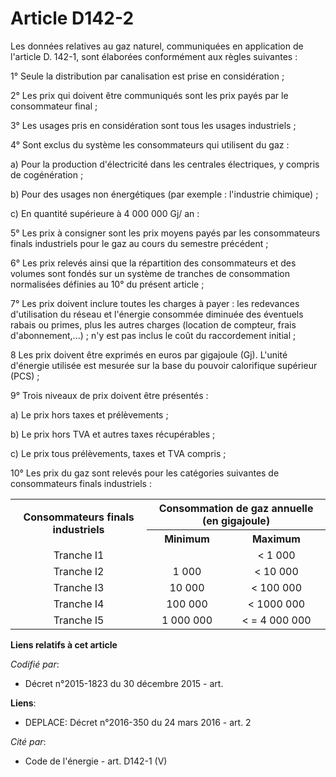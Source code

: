 # Article D142-2

Les données relatives au gaz naturel, communiquées en application de l'article D. 142-1, sont élaborées conformément aux
règles suivantes : 

1° Seule la distribution par canalisation est prise en considération ;

2° Les prix qui doivent être communiqués sont les prix payés par le consommateur final ; 

3° Les usages pris en considération sont tous les usages industriels ; 

4° Sont exclus du système les consommateurs qui utilisent du gaz : 

a) Pour la production d'électricité dans les centrales électriques, y compris de cogénération ; 

b) Pour des usages non énergétiques (par exemple : l'industrie chimique) ; 

c) En quantité supérieure à 4 000 000 Gj/ an : 

5° Les prix à consigner sont les prix moyens payés par les consommateurs finals industriels pour le gaz au cours du semestre
précédent ; 

6° Les prix relevés ainsi que la répartition des consommateurs et des volumes sont fondés sur un système de tranches de
consommation normalisées définies au 10° du présent article ; 

7° Les prix doivent inclure toutes les charges à payer : les redevances d'utilisation du réseau et l'énergie consommée
diminuée des éventuels rabais ou primes, plus les autres charges (location de compteur, frais d'abonnement,...) ; n'y est pas
inclus le coût du raccordement initial ; 

8 Les prix doivent être exprimés en euros par gigajoule (Gj). L'unité d'énergie utilisée est mesurée sur la base du pouvoir
calorifique supérieur (PCS) ; 

9° Trois niveaux de prix doivent être présentés : 

a) Le prix hors taxes et prélèvements ; 

b) Le prix hors TVA et autres taxes récupérables ; 

c) Le prix tous prélèvements, taxes et TVA compris ; 

10° Les prix du gaz sont relevés pour les catégories suivantes de consommateurs finals industriels : 

<table>
    <tbody>
      <tr>
        <th rowspan="2">Consommateurs finals industriels 

</th>
        <th colspan="2">Consommation de gaz annuelle (en gigajoule) 

</th>
      </tr>
      <tr>
        <th>Minimum 

</th>
        <th>Maximum 

</th>
      </tr>
      <tr>
        <td align="center">Tranche I1 

</td>
        <td align="left"> </td>
        <td align="center">< 1 000 

</td>
      </tr>
      <tr>
        <td align="center">Tranche I2 

</td>
        <td align="center">1 000 

</td>
        <td align="center">< 10 000 

</td>
      </tr>
      <tr>
        <td align="center">Tranche I3 

</td>
        <td align="center">10 000 

</td>
        <td align="center">< 100 000 

</td>
      </tr>
      <tr>
        <td align="center">Tranche I4 

</td>
        <td align="center">100 000 

</td>
        <td align="center">< 1000 000 

</td>
      </tr>
      <tr>
        <td align="center">Tranche I5 

</td>
        <td align="center">1 000 000 

</td>
        <td align="center">< = 4 000 000

</td>
      </tr>
    </tbody>
  </table>

**Liens relatifs à cet article**

_Codifié par_:

  - Décret n°2015-1823 du 30 décembre 2015 - art.

**Liens**:

  - DEPLACE: Décret n°2016-350 du 24 mars 2016 - art. 2

_Cité par_:

  - Code de l'énergie - art. D142-1 (V)
